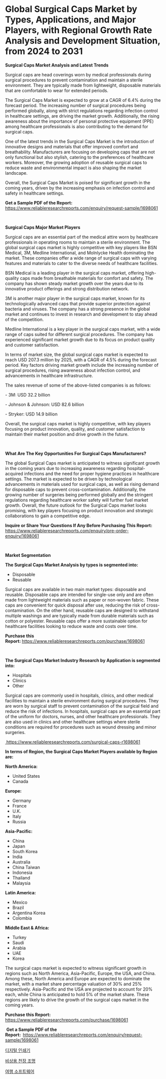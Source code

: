 <p><h1>Global Surgical Caps Market by Types, Applications, and Major Players, with Regional Growth Rate Analysis and Development Situation, from 2024 to 2031</h1></p><p><strong>Surgical Caps Market Analysis and Latest Trends</strong></p>
<p><p>Surgical caps are head coverings worn by medical professionals during surgical procedures to prevent contamination and maintain a sterile environment. They are typically made from lightweight, disposable materials that are comfortable to wear for extended periods.</p><p>The Surgical Caps Market is expected to grow at a CAGR of 6.4% during the forecast period. The increasing number of surgical procedures being performed globally, along with strict regulations regarding infection control in healthcare settings, are driving the market growth. Additionally, the rising awareness about the importance of personal protective equipment (PPE) among healthcare professionals is also contributing to the demand for surgical caps.</p><p>One of the latest trends in the Surgical Caps Market is the introduction of innovative designs and materials that offer improved comfort and breathability. Manufacturers are focusing on developing caps that are not only functional but also stylish, catering to the preferences of healthcare workers. Moreover, the growing adoption of reusable surgical caps to reduce waste and environmental impact is also shaping the market landscape.</p><p>Overall, the Surgical Caps Market is poised for significant growth in the coming years, driven by the increasing emphasis on infection control and safety in healthcare settings.</p></p>
<p><strong>Get a Sample PDF of the Report:&nbsp;</strong> <a href="https://www.reliableresearchreports.com/enquiry/request-sample/1698061">https://www.reliableresearchreports.com/enquiry/request-sample/1698061</a></p>
<p>&nbsp;</p>
<p><strong>Surgical Caps Major Market Players</strong></p>
<p><p>Surgical caps are an essential part of the medical attire worn by healthcare professionals in operating rooms to maintain a sterile environment. The global surgical caps market is highly competitive with key players like BSN Medical, 3M, Medline International, and Molnlycke Health dominating the market. These companies offer a wide range of surgical caps with varying features and materials to cater to the diverse needs of healthcare facilities.</p><p>BSN Medical is a leading player in the surgical caps market, offering high-quality caps made from breathable materials for comfort and safety. The company has shown steady market growth over the years due to its innovative product offerings and strong distribution network.</p><p>3M is another major player in the surgical caps market, known for its technologically advanced caps that provide superior protection against bacteria and viruses. The company has a strong presence in the global market and continues to invest in research and development to stay ahead of the competition.</p><p>Medline International is a key player in the surgical caps market, with a wide range of caps suited for different surgical procedures. The company has experienced significant market growth due to its focus on product quality and customer satisfaction.</p><p>In terms of market size, the global surgical caps market is expected to reach USD 207.3 million by 2025, with a CAGR of 4.5% during the forecast period. Key factors driving market growth include the increasing number of surgical procedures, rising awareness about infection control, and advancements in healthcare infrastructure.</p><p>The sales revenue of some of the above-listed companies is as follows:</p><p>- 3M: USD 32.2 billion</p><p>- Johnson & Johnson: USD 82.6 billion</p><p>- Stryker: USD 14.9 billion</p><p>Overall, the surgical caps market is highly competitive, with key players focusing on product innovation, quality, and customer satisfaction to maintain their market position and drive growth in the future.</p></p>
<p>&nbsp;</p>
<p><strong>What Are The Key Opportunities For Surgical Caps Manufacturers?</strong></p>
<p><p>The global Surgical Caps market is anticipated to witness significant growth in the coming years due to increasing awareness regarding hospital-acquired infections and the need for proper hygiene practices in healthcare settings. The market is expected to be driven by technological advancements in materials used for surgical caps, as well as rising demand for disposable caps to prevent cross-contamination. Additionally, the growing number of surgeries being performed globally and the stringent regulations regarding healthcare worker safety will further fuel market growth. Overall, the future outlook for the Surgical Caps market looks promising, with key players focusing on product innovation and strategic collaborations to gain a competitive edge.</p></p>
<p><strong>Inquire or Share Your Questions If Any Before Purchasing This Report:</strong> <a href="https://www.reliableresearchreports.com/enquiry/pre-order-enquiry/1698061">https://www.reliableresearchreports.com/enquiry/pre-order-enquiry/1698061</a></p>
<p>&nbsp;</p>
<p><strong>Market Segmentation</strong></p>
<p><strong>The Surgical Caps Market Analysis by types is segmented into:</strong></p>
<p><ul><li>Disposable</li><li>Reusable</li></ul></p>
<p><p>Surgical caps are available in two main market types: disposable and reusable. Disposable caps are intended for single-use only and are often made from lightweight materials such as paper or non-woven fabric. These caps are convenient for quick disposal after use, reducing the risk of cross-contamination. On the other hand, reusable caps are designed to withstand multiple washings and are typically made from durable materials such as cotton or polyester. Reusable caps offer a more sustainable option for healthcare facilities looking to reduce waste and costs over time.</p></p>
<p><strong>Purchase this Report:&nbsp;</strong><a href="https://www.reliableresearchreports.com/purchase/1698061">https://www.reliableresearchreports.com/purchase/1698061</a></p>
<p>&nbsp;</p>
<p><strong>The Surgical Caps Market Industry Research by Application is segmented into:</strong></p>
<p><ul><li>Hospitals</li><li>Clinics</li><li>Other</li></ul></p>
<p><p>Surgical caps are commonly used in hospitals, clinics, and other medical facilities to maintain a sterile environment during surgical procedures. They are worn by surgical staff to prevent contamination of the surgical field and reduce the risk of infections. In hospitals, surgical caps are an essential part of the uniform for doctors, nurses, and other healthcare professionals. They are also used in clinics and other healthcare settings where sterile conditions are required for procedures such as wound dressing and minor surgeries.</p></p>
<p><a href="https://www.reliableresearchreports.com/surgical-caps-r1698061">&nbsp;https://www.reliableresearchreports.com/surgical-caps-r1698061</a></p>
<p><strong>In terms of Region, the Surgical Caps Market Players available by Region are:</strong></p>
<p>
    <p> <strong> North America: </strong>
        <ul>
            <li>United States</li>
            <li>Canada</li>
        </ul>
        </p> 
    <p> <strong> Europe: </strong>
        <ul>
            <li>Germany</li>
            <li>France</li>
            <li>U.K.</li>
            <li>Italy</li>
            <li>Russia</li>
        </ul>
        </p> 
    <p> <strong> Asia-Pacific: </strong>
        <ul>
            <li>China</li>
            <li>Japan</li>
            <li>South Korea</li>
            <li>India</li>
            <li>Australia</li>
            <li>China Taiwan</li>
            <li>Indonesia</li>
            <li>Thailand</li>
            <li>Malaysia</li>
        </ul>
        </p> 
    <p> <strong> Latin America: </strong>
        <ul>
            <li>Mexico</li>
            <li>Brazil</li>
            <li>Argentina Korea</li>
            <li>Colombia</li>
        </ul>
        </p> 
    <p> <strong> Middle East & Africa: </strong>
        <ul>
            <li>Turkey</li>
            <li>Saudi</li>
            <li>Arabia</li>
            <li>UAE</li>
            <li>Korea</li>
        </ul>
    </p>
    </p>
<p><p>The surgical caps market is expected to witness significant growth in regions such as North America, Asia-Pacific, Europe, the USA, and China. Among these, North America and Europe are expected to dominate the market, with a market share percentage valuation of 30% and 25% respectively. Asia-Pacific and the USA are projected to account for 20% each, while China is anticipated to hold 5% of the market share. These regions are likely to drive the growth of the surgical caps market in the coming years.</p></p>
<p><strong>Purchase this Report: </strong><a href="https://www.reliableresearchreports.com/purchase/1698061">https://www.reliableresearchreports.com/purchase/1698061</a></p>
<p>&nbsp;<strong>Get a Sample PDF of the Report:&nbsp;&nbsp;</strong><a href="https://www.reliableresearchreports.com/enquiry/request-sample/1698061">https://www.reliableresearchreports.com/enquiry/request-sample/1698061</a></p>
<p><strong></strong></p>
<p><p><a href="https://medium.com/@hulk678678/%EB%94%94%EC%A7%80%ED%84%B8-%EC%9D%B8%EC%87%84-%ED%94%84%EB%A0%88%EC%8A%A4-%EC%8B%9C%EC%9E%A5-2031%EB%85%84%EA%B9%8C%EC%A7%80%EC%9D%98-%ED%8A%B8%EB%A0%8C%EB%93%9C-%EC%98%88%EC%B8%A1-%EB%B0%8F-%EA%B2%BD%EC%9F%81-%EB%B6%84%EC%84%9D-e4a97f8b524b">디지털 인쇄기</a></p><p><a href="https://medium.com/@raymondietrich7892023/%EB%B9%84%EC%83%81-%EC%B2%9C%EC%9E%A5-%EC%A1%B0%EB%AA%85-%EC%8B%9C%EC%9E%A5-%EC%B6%94%EC%84%B8-%EC%98%88%EC%B8%A1-%EB%B0%8F-2031%EB%85%84%EA%B9%8C%EC%A7%80%EC%9D%98-%EA%B2%BD%EC%9F%81-%EB%B6%84%EC%84%9D-6df2b905b461">비상용 천장 조명</a></p><p><a href="https://github.com/mpodehpw07370073/Market-Research-Report-List-2/blob/main/666667145676.md">여행 소프트웨어</a></p></p>